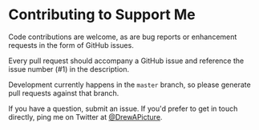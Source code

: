 # Contributing to Support Me

Code contributions are welcome, as are bug reports or enhancement requests in the form of GitHub issues.

Every pull request should accompany a GitHub issue and reference the issue number (#1) in the description.

Development currently happens in the `master` branch, so please generate pull requests against that branch.

If you have a question, submit an issue. If you'd prefer to get in touch directly, ping me on Twitter at [@DrewAPicture](https://twitter.com/DrewAPicture).
